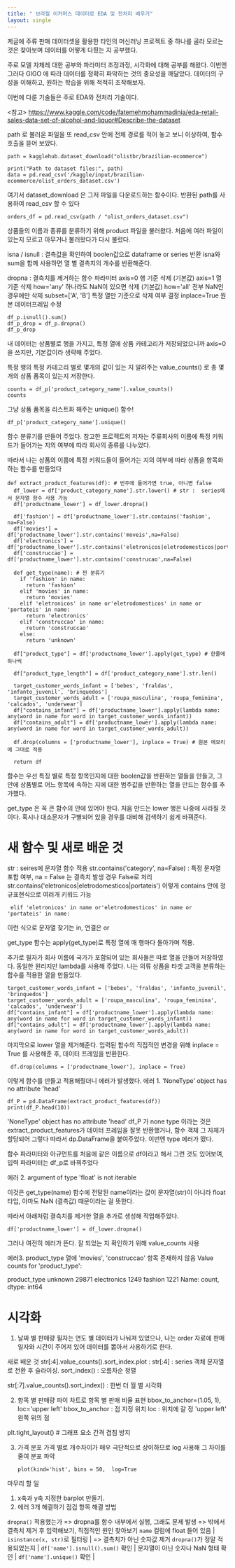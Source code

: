 ```yaml
---
title: " 브라질 이커머스 데이터로 EDA 및 전처리 배우기"
layout: single
---
```


케글에 주류 판매 데이터셋을 활용한 타인의 머신러닝 프로젝트 중 하나를 골라
모르는 것은 찾아보며 데이터를 어떻게 다뤘는 지 공부했다. 

주로 모델 자체레 대한 공부와 파라미터 조정과정, 시각화에 대해 공부를 해왔다. 
이번엔 그러다 GIGO 에 따라 데이터를 정확히 파악하는 것의 중요성을 깨달았다. 
데이터의 구성을 이해하고, 원하는 학습을 위해 적적히 조작해보자.


이번에 다룬 기술들은 주로 EDA와 전처리 기술이다.



<참고>
https://www.kaggle.com/code/fatemehmohammadinia/eda-retail-sales-data-set-of-alcohol-and-liquor#Describe-the-dataset

path 로 불러온 파일을 또 read_csv 안에 전체 경로를 적어 놓고 보니 이상하여, 함수 호출을 뜯어 보았다.
```
path = kagglehub.dataset_download("olistbr/brazilian-ecommerce")

print("Path to dataset files:", path)
data = pd.read_csv('/kaggle/input/brazilian-ecommerce/olist_orders_dataset.csv')
```

여기서 dataset_download 은 그저 파일을 다운로드하는 함수이다. 
반환된 path를 사용하여 read_csv 할 수 있다

```
orders_df = pd.read_csv(path / "olist_orders_dataset.csv")
```
상품들의 이름과 종류를 분류하기 위해 product 파일을 불러왔다. 
처음에 여러 파일이 있는지 모르고 아무거나 불러왔다가 다시 불렀다. 

isna / isnull : 결측값을 확인하여 boolen값으로 dataframe or series 반환
isna와 sum을 함께 사용하면 열 별 결측치의 개수를 반환해준다. 

dropna : 결측치를 제거하는 함수
파라미터 
axis=0	행 기준 삭제 (기본값)
axis=1	열 기준 삭제
how='any'	하나라도 NaN이 있으면 삭제 (기본값)
how='all'	전부 NaN인 경우에만 삭제
subset=['A', 'B']	특정 열만 기준으로 삭제 여부 결정
inplace=True	원본 데이터프레임 수정

```
df_p.isnull().sum()
df_p_drop = df_p.dropna()
df_p_drop
```

내 데이터는 상품별로 행을 가지고, 특정 열에 상품 카테고리가 저장되었으니까 
axis=0 을 쓰지만, 기본값이라 생략해 주었다. 

특정 행의 특정 카테고리 별로 몇개의 값이 있는 지 알려주는 value_counts() 로 총 몇개의 상품 품목이 있는지 저장한다. 
```
counts = df_p['product_category_name'].value_counts()
counts
```

그냥 상품 품목을 리스트화 해주는 unique() 함수!
```
df_p['product_category_name'].unique()
```

함수 분류기를 만들어 주었다. 
참고한 프로젝트의 저자는 주류회사의 이름에 특정 키워드가 들어가는 지의 여부에 따라 회사의 종류를 나누었다. 

따라서 나는 상품의 이름에 특정 키워드들이 들어가는 지의 여부에 따라 상품을 항목화하는 함수를 만들었다

```
def extract_product_features(df): # 번주에 들어가면 true, 아니면 false
  df_lower = df['product_category_name'].str.lower() # str :  series에서 문자열 함수 사용 가능
  df['productname_lower'] = df_lower.dropna()

  df['fashion'] = df['productname_lower'].str.contains('fashion', na=False)
  df['movies'] = df['productname_lower'].str.contains('moveis',na=False)
  df['electronics'] = df['productname_lower'].str.contains('eletronicos|eletrodomesticos|portateis|',na=False)
  df['construccao'] = df['productname_lower'].str.contains('construcao',na=False)

  def get_type(name): # 찐 분류기
    if 'fashion' in name:
      return 'fashion'
    elif 'movies' in name:
      return 'movies'
    elif 'eletronicos' in name or'eletrodomesticos' in name or 'portateis' in name:
      return 'electronics'
    elif 'construccao' in name:
      return 'construccao'
    else:
      return 'unknown'

  df["product_type"] = df['productname_lower'].apply(get_type) # 한줄에 하나씩

  df["product_type_length"] = df['product_category_name'].str.len()

  target_customer_words_infant = ['bebes', 'fraldas', 'infanto_juvenil', 'brinquedos']
  target_customer_words_adult = ['roupa_masculina', 'roupa_feminina', 'calcados', 'underwear']
  df["contains_infant"] = df['productname_lower'].apply(lambda name: any(word in name for word in target_customer_words_infant))
  df["contains_adult"] = df['productname_lower'].apply(lambda name: any(word in name for word in target_customer_words_adult))

  df.drop(columns = ['productname_lower'], inplace = True) # 원본 메모리에 그대로 적용

  return df
```
함수는 우선 특징 별로 특정 항목인지에 대한 boolen값을 반환하는 열들을 만들고, 
그 안에 상품별로 어느 항목에 속하는 지에 대한 범주값을 반환하는 열을 만드는 함수를 추가했다. 

get_type 은 꼭 큰 함수의 안에 있어야 한다. 
처음 만드는 lower 행은 나중에 사라질 것이다. 혹시나 대소문자가 구별되어 있을 경우를 대비해 검색하기 쉽게 바꿔준다. 

# 새 함수 및 새로 배운 것
str : seires에 문자열 함수 적용
str.contains('category', na=False) : 특정 문자열 포함 여부, na = False 는 결측치 발생 경우 False로 처리
str.contains('eletronicos|eletrodomesticos|portateis') 이렇게 contains 안에 정규표현식으로 여러개 키워드 가능

```
 elif 'eletronicos' in name or'eletrodomesticos' in name or 'portateis' in name:
```
 이런 식으로 문자열 찾기는 in, 연결은 or

get_type 함수는 apply(get_type)로 특정 열에 매 행마다 돌아가며 적용. 

추가로 필자가 회사 이름에 국가가 포함되어 있는 회사들은 따로 열을 만들어 저장하였다. 
동일한 원리지만 lambda를 사용해 주었다. 
나는 의류 상품을 타겟 고객을 분류하는 함수를 적용한 열을 만들었다. 

```
target_customer_words_infant = ['bebes', 'fraldas', 'infanto_juvenil', 'brinquedos']
target_customer_words_adult = ['roupa_masculina', 'roupa_feminina', 'calcados', 'underwear']
df["contains_infant"] = df['productname_lower'].apply(lambda name: any(word in name for word in target_customer_words_infant))
df["contains_adult"] = df['productname_lower'].apply(lambda name: any(word in name for word in target_customer_words_adult))
```
마지막으로 lower 열을 제거해준다.
입력된 함수의 직접적인 변경을 위해 inplace = True 를 사용해준 후, 
데이터 프레임을 반환한다.

```
 df.drop(columns = ['productname_lower'], inplace = True)
```




이렇게 함수를 만들고 적용해줬더니 에러가 발생했다.
에러 1. 'NoneType' object has no attribute 'head'
```
df_P = pd.DataFrame(extract_product_features(df))
print(df_P.head(10))
```
'NoneType' object has no attribute 'head'
df_P 가 none type 이라는 것은 extract_product_features가 데이터 프레임을 잘못 반환했거나, 함수 객체 그 자체가 할당되어 그렇다
따라서 dp.DataFrame을 붙여주었다. 
이번엔 type 에러가 떴다.


함수 파라미터와 아규먼트를 처음에 같은 이름으로 df이라고 해서 그런 것도 있어보여, 입력 파라미터는 df_p로 바꿔주었다

에러 2. argument of type 'float' is not iterable

 이것은 get_type(name) 함수에 전달된 name이라는 값이 문자열(str)이 아니라 float 타입,
아마도 NaN (결측값) 때문이라는 걸 뜻한다. 

따라서 아래처럼 결측치를 제거한 열을 추가로 생성해 작업해주었다. 
```
df['productname_lower'] = df_lower.dropna()
```
그러나 여전히 에러가 뜬다.
잘 되었는 지 확인하기 위해 value_counts 사용

에러3.  product_type 열에 'movies', 'construccao' 항목 존재하지 않음
Value counts for 'product_type':

product_type
unknown        29871
electronics     1249
fashion         1221
Name: count, dtype: int64

# 시각화
1. 날짜 별 판매량 
필자는 연도 별 데이터가 나눠져 있었으나, 나는 order 자료에 판매 일자와 시간이 주어져 있어
데이터를 뽑아서 사용하기로 한다. 

새로 배운 것 
str[:4].value_counts().sort_index.plot :
str[:4] : series 객체 문자열로 전환 후 슬라이싱.
sort_index() : 오름차순 정렬

str[:7].value_counts().sort_index() : 한번 더 월 별 시각화

2. 항목 별 판매량
파이 차트로 항목 별 판매 비율 표현
bbox_to_anchor=(1.05, 1), loc='upper left'
bbox_to_anchor : 점 지정 위치
loc : 위치에 갈 정 'upper left' 왼쪽 위의 점

plt.tight_layout() # 그래프 요소 간격 겹침 방지

3. 가격 분포
   가격 별로 개수차이가 매우 극단적으로 상이하므로 log 사용해 그 차이를 줄여 분포 파악

   ```
   plot(kind='hist', bins = 50,  log=True
   ```


마무리 할 일
1. x축과 y축 지정한 barplot 만들기.
2. 에러 3개 해결하기
점검 항목                  해결 방법                                   

`dropna()` 적용했는가 => dropna를 함수 내부에서 실행, 그래도 문제 발생 => 밖에서 결측치 제거 후 입력해보기, 직접적인 원인 찾아보기
`name` 컬럼에 float 들어 있음 | `isinstance(x, str)`로 필터링               | => 결측치가 아닌 숫자값 제거
`dropna()`가 정말 적용되었는지  | `df['name'].isnull().sum()` 확인          |
문자열이 아닌 숫자나 NaN 형태 확인  | `df['name'].unique()` 확인                |



























